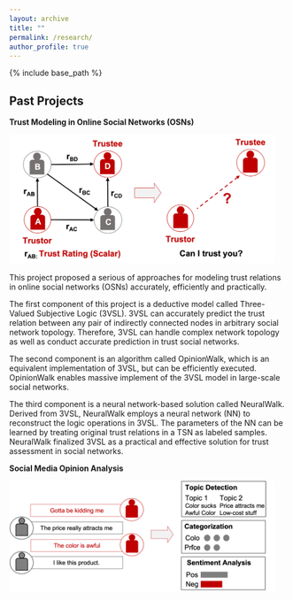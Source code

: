 ```yaml
---
layout: archive
title: ""
permalink: /research/
author_profile: true
---
```


{% include base_path %}

Past Projects
------

**Trust Modeling in Online Social Networks (OSNs)**

<img src='/images/r1.png' width='480'>


This project proposed a serious of approaches for modeling trust relations in online social networks (OSNs) accurately, efficiently and practically. 

The first component of this project is a deductive model called Three-Valued Subjective Logic (3VSL). 3VSL can accurately
predict the trust relation between any pair of indirectly connected nodes in arbitrary social network topology. Therefore, 3VSL can handle complex network topology as well as conduct accurate prediction in trust social networks.

The second component is an algorithm called OpinionWalk, which is an equivalent implementation of 3VSL, but can be efficiently executed. OpinionWalk enables massive implement of the 3VSL model in large-scale social networks. 

The third component is a neural network-based solution called NeuralWalk. Derived from 3VSL, NeuralWalk employs a neural network (NN) to reconstruct the logic operations in 3VSL. The parameters of the NN can be learned by treating original trust relations in a TSN as labeled samples. NeuralWalk finalized 3VSL as a practical and effective solution for trust assessment in social networks. 

**Social Media Opinion Analysis**

<img src='/images/r2.png' width='480'>








